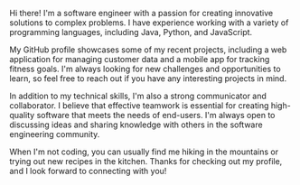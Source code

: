 Hi there! I'm a software engineer with a passion for creating innovative solutions to complex problems. I have experience working with a variety of programming languages, including Java, Python, and JavaScript.

My GitHub profile showcases some of my recent projects, including a web application for managing customer data and a mobile app for tracking fitness goals. I'm always looking for new challenges and opportunities to learn, so feel free to reach out if you have any interesting projects in mind.

In addition to my technical skills, I'm also a strong communicator and collaborator. I believe that effective teamwork is essential for creating high-quality software that meets the needs of end-users. I'm always open to discussing ideas and sharing knowledge with others in the software engineering community.

When I'm not coding, you can usually find me hiking in the mountains or trying out new recipes in the kitchen. Thanks for checking out my profile, and I look forward to connecting with you!

